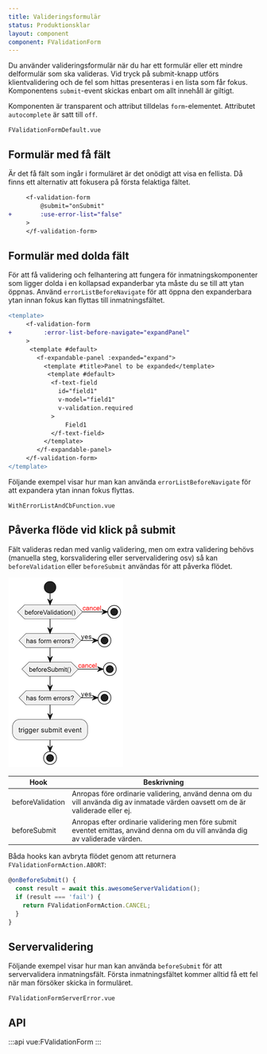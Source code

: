 ```yaml
---
title: Valideringsformulär
status: Produktionsklar
layout: component
component: FValidationForm
---
```


Du använder valideringsformulär när du har ett formulär eller ett mindre delformulär som ska valideras.
Vid tryck på submit-knapp utförs klientvalidering och de fel som hittas presenteras i en lista som får fokus.
Komponentens `submit`-event skickas enbart om allt innehåll är giltigt.

Komponenten är transparent och attribut tilldelas `form`-elementet.
Attributet `autocomplete` är satt till `off`.

```import
FValidationFormDefault.vue
```

## Formulär med få fält

Är det få fält som ingår i formuläret är det onödigt att visa en fellista.
Då finns ett alternativ att fokusera på första felaktiga fältet.

```diff
     <f-validation-form
         @submit="onSubmit"
+        :use-error-list="false"
     >
     </f-validation-form>
```

## Formulär med dolda fält

För att få validering och felhantering att fungera för inmatningskomponenter som ligger dolda i en kollapsad expanderbar yta måste du se till att ytan öppnas.
Använd `errorListBeforeNavigate` för att öppna den expanderbara ytan innan fokus kan flyttas till inmatningsfältet.

```diff
<template>
     <f-validation-form
+         :error-list-before-navigate="expandPanel"
     >
      <template #default>
        <f-expandable-panel :expanded="expand">
          <template #title>Panel to be expanded</template>
           <template #default>
            <f-text-field
              id="field1"
              v-model="field1"
              v-validation.required
            >
                Field1
            </f-text-field>
          </template>
        </f-expandable-panel>
     </f-validation-form>
</template>
```

Följande exempel visar hur man kan använda `errorListBeforeNavigate` för att expandera ytan innan fokus flyttas.

```import
WithErrorListAndCbFunction.vue
```

## Påverka flöde vid klick på submit

Fält valideras redan med vanlig validering, men om extra validering behövs (manuella steg, korsvalidering eller servervalidering osv) så kan `beforeValidation` eller `beforeSubmit` användas för att påverka flödet.

![submit](./submit.png)

| Hook             | Beskrivning                                                                                                                     |
| ---------------- | ------------------------------------------------------------------------------------------------------------------------------- |
| beforeValidation | Anropas före ordinarie validering, använd denna om du vill använda dig av inmatade värden oavsett om de är validerade eller ej. |
| beforeSubmit     | Anropas efter ordinarie validering men före submit eventet emittas, använd denna om du vill använda dig av validerade värden.   |

Båda hooks kan avbryta flödet genom att returnera `FValidationFormAction.ABORT`:

```ts
@onBeforeSubmit() {
  const result = await this.awesomeServerValidation();
  if (result === 'fail') {
    return FValidationFormAction.CANCEL;
  }
}
```

## Servervalidering

Följande exempel visar hur man kan använda `beforeSubmit` för att servervalidera inmatningsfält.
Första inmatningsfältet kommer alltid få ett fel när man försöker skicka in formuläret.

```import
FValidationFormServerError.vue
```

## API

:::api
vue:FValidationForm
:::
